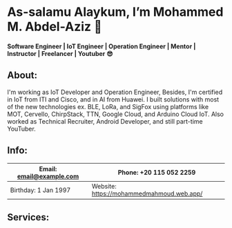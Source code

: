 <!--
**MohammedMahmoud97/MohammedMahmoud97** is a ✨ _special_ ✨ repository because its `README.md` (this file) appears on your GitHub profile.

Here are some ideas to get you started:

- 🔭 I’m currently working on ...
- 🌱 I’m currently learning ...
- 👯 I’m looking to collaborate on ...
- 🤔 I’m looking for help with ...
- 💬 Ask me about ...
- 📫 How to reach me: ...
- 😄 Pronouns: ...
- ⚡ Fun fact: ...
-->
<h1 align="start">As-salamu Alaykum, I’m Mohammed M. Abdel-Aziz 👋</h1>


<h4 align="start">Software Engineer | IoT Engineer | Operation Engineer | Mentor | Instructor | Freelancer | Youtuber 😎</h4>

<!--
<ul align="start">
<li>
  <p>...</p>
</li>
</ul>
-->

<h2>About:</h2>   
<p>I'm working as IoT Developer and Operation Engineer, Besides, I'm certified in IoT from ITI and Cisco, and in AI from Huawei. I built solutions with most of the new technologies ex. BLE, LoRa, and SigFox using platforms like MOT, Cervello, ChirpStack, TTN, Google Cloud, and Arduino Cloud IoT. Also worked as Technical Recruiter, Android Developer, and still part-time YouTuber.</p>

<h2>Info:</h2>   

Email: email@example.com | Phone: +20 115 052 2259
------------- | -------------
Birthday: 1 Jan 1997  | Website: https://mohammedmahmoud.web.app/


<h2>Services:</h2>
<!--
<ul align="start">
<li>
  <p>IoT Consulting</p>
</li>
  <li>
  <p>Digital Transformation</p>
</li>
<li>
  <p>Teaching</p>
</li>
</ul>
-->

<!--


 * <b>IoT Consulting</b>
    * IoT consulting helps apply IoT technology to improve operational control, reduce human labor, and optimize the use of assets. At ScienceSoft, IoT consultants can plan the networking of IoT devices, set up real-time and advanced data analytics, create monitoring and control apps.
 * <b>Digital Transformation</b>
    * Can help your business evolve quickly to seize opportunities and mitigate risks.
 * <b>Teaching</b>
    * IoT training courses for IoT application development planning and integrate into customer business process for various industry segments.
 * <b>Resume Consulting</b>
    * A recruiter-friendly option. ResumeSpice. See at ResumeSpice. 



[![Anurag's GitHub stats](https://github-readme-stats.vercel.app/api?username=mohammed-m-abdelaziz)](https://github.com/mohammed-m-abdelaziz/github-readme-stats)


[![Top Langs](https://github-readme-stats.vercel.app/api/top-langs/?username=mohammed-m-abdelaziz&layout=compact)](https://github.com/mohammed-m-abdelaziz/github-readme-stats)

[![Top Langs](https://github-readme-stats.vercel.app/api/top-langs/?username=mohammed-m-abdelaziz&langs_count=8)](https://github.com/mohammed-m-abdelaziz/github-readme-stats)

[![Readme Card](https://github-readme-stats.vercel.app/api/pin/?username=mohammed-m-abdelaziz&repo=Indoor-Comfort&show_owner=true&count_private=true&show_icons=true)](https://github.com/mohammed-m-abdelaziz/Indoor-Comfort)

            
<p dir="auto" align="left">
  <a target="_blank" rel="noopener noreferrer" href="https://github.com/YuriDevAT/sos-animals/blob/main/public/thumbnail-sos.png"><img src="https://github.com/YuriDevAT/sos-animals/raw/main/public/thumbnail-sos.png" style="max-width: 100%;" width="400"></a>
  <a target="_blank" rel="noopener noreferrer" href="https://github.com/the-collab-lab/tcl-19-smart-shopping-list/blob/main/public/Thumbnail.png"><img src="https://github.com/the-collab-lab/tcl-19-smart-shopping-list/raw/main/public/Thumbnail.png" style="max-width: 100%;" width="400"></a>
 <a href="https://github.com/YuriDevAT/sos-animals">
  <img src="https://camo.githubusercontent.com/8ee4d3e61fc1abbc327306255076ec5891b304ede1bf6fa13487388fff77fe9b/68747470733a2f2f6769746875622d726561646d652d73746174732e76657263656c2e6170702f6170692f70696e2f3f757365726e616d653d597572694465764154267265706f3d736f732d616e696d616c73267468656d653d746f6b796f6e69676874" data-canonical-src="https://github-readme-stats.vercel.app/api/pin/?username=YuriDevAT&amp;repo=sos-animals&amp;theme=tokyonight" style="max-width: 100%;" align="">
</a>
  <a href="https://github.com/YuriDevAT/tcl-19-smart-shopping-list">
  <img src="https://camo.githubusercontent.com/235758a7a0428f1b9fc96927b1f8d088bd32ecdea56f4131922b6fba5f0a2faa/68747470733a2f2f6769746875622d726561646d652d73746174732e76657263656c2e6170702f6170692f70696e2f3f757365726e616d653d597572694465764154267265706f3d74636c2d31392d736d6172742d73686f7070696e672d6c697374267468656d653d746f6b796f6e69676874" data-canonical-src="https://github-readme-stats.vercel.app/api/pin/?username=YuriDevAT&amp;repo=tcl-19-smart-shopping-list&amp;theme=tokyonight" style="max-width: 100%;" align="">
</a>
  <a target="_blank" rel="noopener noreferrer" href="https://github.com/YuriDevAT/nikki-my-diary/blob/main/public/thumbnail-nikki.png"><img src="https://github.com/YuriDevAT/nikki-my-diary/raw/main/public/thumbnail-nikki.png" style="max-width: 100%;" width="400"></a>
  <a target="_blank" rel="noopener noreferrer" href="https://github.com/YuriDevAT/instagram-clone/blob/main/thumbnail-instagram.png"><img src="https://github.com/YuriDevAT/instagram-clone/raw/main/thumbnail-instagram.png" style="max-width: 100%;" width="400"></a>
  <a href="https://github.com/YuriDevAT/nikki-my-diary">
  <img src="https://camo.githubusercontent.com/6057568461ed30b32857cd26b5a6d61bcd56bcdda3db868f17dfd11d00fbb13c/68747470733a2f2f6769746875622d726561646d652d73746174732e76657263656c2e6170702f6170692f70696e2f3f757365726e616d653d597572694465764154267265706f3d6e696b6b692d6d792d6469617279267468656d653d746f6b796f6e69676874" data-canonical-src="https://github-readme-stats.vercel.app/api/pin/?username=YuriDevAT&amp;repo=nikki-my-diary&amp;theme=tokyonight" style="max-width: 100%;" align="">
</a>
<a href="https://github.com/YuriDevAT/instagram-clone">
  <img src="https://camo.githubusercontent.com/5f209d6636e953aab1e49a34c7903fbf69dd4aea2c1a5904e3a1d35207da87ae/68747470733a2f2f6769746875622d726561646d652d73746174732e76657263656c2e6170702f6170692f70696e2f3f757365726e616d653d597572694465764154267265706f3d696e7374616772616d2d636c6f6e65267468656d653d746f6b796f6e69676874" data-canonical-src="https://github-readme-stats.vercel.app/api/pin/?username=YuriDevAT&amp;repo=instagram-clone&amp;theme=tokyonight" style="max-width: 100%;" align="">
</a>
</p>

*/

